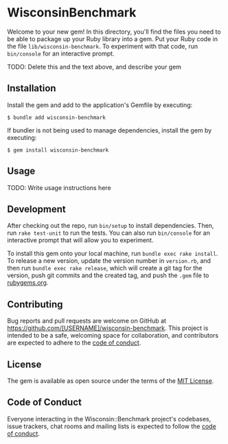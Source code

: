 # WisconsinBenchmark

Welcome to your new gem! In this directory, you'll find the files you need to be able to package up your Ruby library into a gem. Put your Ruby code in the file `lib/wisconsin-benchmark`. To experiment with that code, run `bin/console` for an interactive prompt.

TODO: Delete this and the text above, and describe your gem

## Installation

Install the gem and add to the application's Gemfile by executing:

    $ bundle add wisconsin-benchmark

If bundler is not being used to manage dependencies, install the gem by executing:

    $ gem install wisconsin-benchmark

## Usage

TODO: Write usage instructions here

## Development

After checking out the repo, run `bin/setup` to install dependencies. Then, run `rake test-unit` to run the tests. You can also run `bin/console` for an interactive prompt that will allow you to experiment.

To install this gem onto your local machine, run `bundle exec rake install`. To release a new version, update the version number in `version.rb`, and then run `bundle exec rake release`, which will create a git tag for the version, push git commits and the created tag, and push the `.gem` file to [rubygems.org](https://rubygems.org).

## Contributing

Bug reports and pull requests are welcome on GitHub at https://github.com/[USERNAME]/wisconsin-benchmark. This project is intended to be a safe, welcoming space for collaboration, and contributors are expected to adhere to the [code of conduct](https://github.com/[USERNAME]/wisconsin-benchmark/blob/main/CODE_OF_CONDUCT.md).

## License

The gem is available as open source under the terms of the [MIT License](https://opensource.org/licenses/MIT).

## Code of Conduct

Everyone interacting in the Wisconsin::Benchmark project's codebases, issue trackers, chat rooms and mailing lists is expected to follow the [code of conduct](https://github.com/[USERNAME]/wisconsin-benchmark/blob/main/CODE_OF_CONDUCT.md).
